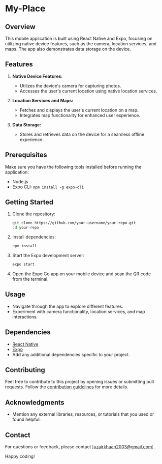 # My-Place

## Overview
This mobile application is built using React Native and Expo, focusing on utilizing native device features, such as the camera, location services, and maps. The app also demonstrates data storage on the device.

## Features
1. **Native Device Features:**
    - Utilizes the device's camera for capturing photos.
    - Accesses the user's current location using native location services.

2. **Location Services and Maps:**
    - Fetches and displays the user's current location on a map.
    - Integrates map functionality for enhanced user experience.

3. **Data Storage:**
    - Stores and retrieves data on the device for a seamless offline experience.

## Prerequisites
Make sure you have the following tools installed before running the application:
- Node.js
- Expo CLI: `npm install -g expo-cli`

## Getting Started
1. Clone the repository:
    ```bash
    git clone https://github.com/your-username/your-repo.git
    cd your-repo
    ```

2. Install dependencies:
    ```bash
    npm install
    ```

3. Start the Expo development server:
    ```bash
    expo start
    ```

4. Open the Expo Go app on your mobile device and scan the QR code from the terminal.

## Usage
- Navigate through the app to explore different features.
- Experiment with camera functionality, location services, and map interactions.

## Dependencies
- [React Native](https://reactnative.dev/)
- [Expo](https://expo.dev/)
- Add any additional dependencies specific to your project.

## Contributing
Feel free to contribute to this project by opening issues or submitting pull requests. Follow the [contribution guidelines](CONTRIBUTING.md) for more details.


## Acknowledgments
- Mention any external libraries, resources, or tutorials that you used or found helpful.

## Contact
For questions or feedback, please contact [uzairkhaan2003@gmail.com].

Happy coding!
